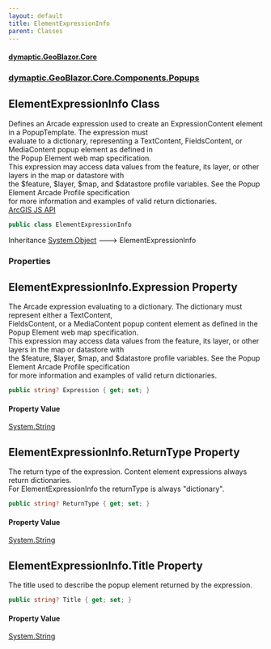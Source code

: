 ```yaml
---
layout: default
title: ElementExpressionInfo
parent: Classes
---
```

#### [dymaptic.GeoBlazor.Core](index.html 'index')
### [dymaptic.GeoBlazor.Core.Components.Popups](index.html#dymaptic.GeoBlazor.Core.Components.Popups 'dymaptic.GeoBlazor.Core.Components.Popups')

## ElementExpressionInfo Class

Defines an Arcade expression used to create an ExpressionContent element in a PopupTemplate. The expression must  
evaluate to a dictionary, representing a TextContent, FieldsContent, or MediaContent popup element as defined in  
the Popup Element web map specification.  
This expression may access data values from the feature, its layer, or other layers in the map or datastore with  
the $feature, $layer, $map, and $datastore profile variables. See the Popup Element Arcade Profile specification  
for more information and examples of valid return dictionaries.  
<a target="_blank" href="https://developers.arcgis.com/javascript/latest/api-reference/esri-popup-ElementExpressionInfo.html">ArcGIS JS API</a>

```csharp
public class ElementExpressionInfo
```

Inheritance [System.Object](https://docs.microsoft.com/en-us/dotnet/api/System.Object 'System.Object') &#129106; ElementExpressionInfo
### Properties

<a name='dymaptic.GeoBlazor.Core.Components.Popups.ElementExpressionInfo.Expression'></a>

## ElementExpressionInfo.Expression Property

The Arcade expression evaluating to a dictionary. The dictionary must represent either a TextContent,  
FieldsContent, or a MediaContent popup content element as defined in the Popup Element web map specification.  
This expression may access data values from the feature, its layer, or other layers in the map or datastore with  
the $feature, $layer, $map, and $datastore profile variables. See the Popup Element Arcade Profile specification  
for more information and examples of valid return dictionaries.

```csharp
public string? Expression { get; set; }
```

#### Property Value
[System.String](https://docs.microsoft.com/en-us/dotnet/api/System.String 'System.String')

<a name='dymaptic.GeoBlazor.Core.Components.Popups.ElementExpressionInfo.ReturnType'></a>

## ElementExpressionInfo.ReturnType Property

The return type of the expression. Content element expressions always return dictionaries.  
For ElementExpressionInfo the returnType is always "dictionary".

```csharp
public string? ReturnType { get; set; }
```

#### Property Value
[System.String](https://docs.microsoft.com/en-us/dotnet/api/System.String 'System.String')

<a name='dymaptic.GeoBlazor.Core.Components.Popups.ElementExpressionInfo.Title'></a>

## ElementExpressionInfo.Title Property

The title used to describe the popup element returned by the expression.

```csharp
public string? Title { get; set; }
```

#### Property Value
[System.String](https://docs.microsoft.com/en-us/dotnet/api/System.String 'System.String')
